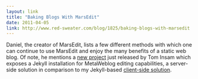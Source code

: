 ```yaml
---
layout: link
title: "Baking Blogs With MarsEdit"
date: 2011-04-05
link: http://www.red-sweater.com/blog/1825/baking-blogs-with-marsedit
---
```


Daniel, the creator of MarsEdit, lists a few different methods with which one can continue to use MarsEdit and enjoy the many benefits of a static web blog. Of note, he mentions a [new project](https://github.com/tominsam/jekyll-metaweblog) just released by Tom Insam which exposes a Jekyll installation for MetaWeblog editing capabilities, a server-side solution in comparison to my Jekyll-based [client-side solution](/2011/03/23/is_this_thing_on.html).